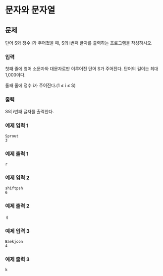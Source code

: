 # 문자와 문자열

## 문제
단어 S와 정수 i가 주어졌을 때, S의 i번째 글자를 출력하는 프로그램을 작성하시오.

### 입력
첫째 줄에 영어 소문자와 대문자로만 이루어진 단어 S가 주어진다. 단어의 길이는 최대 1,000이다.

둘째 줄에 정수 i가 주어진다.(1 ≤ i ≤ S)

### 출력
S의 i번째 글자를 출력한다.

### 예제 입력 1
```
Sprout
3
```

### 예제 출력 1
```
r
```

### 예제 입력 2
```
shiftpsh
6
```

### 예제 출력 2
```
ㅔ
```

### 예제 입력 3
```
Baekjoon
4
```

### 예제 출력 3
```
k
```
